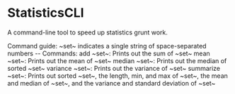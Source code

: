 # StatisticsCLI
A command-line tool to speed up statistics grunt work.

Command guide:
~set~ indicates a single string of space-separated numbers
-- Commands:
  add ~set~: Prints out the sum of ~set~
  mean ~set~: Prints out the mean of ~set~
  median ~set~: Prints out the median of sorted ~set~
  variance ~set~: Prints out the variance of ~set~
  summarize ~set~: Prints out sorted ~set~, the length, min, and max of ~set~, the mean and median of ~set~, and the variance and standard deviation of ~set~
